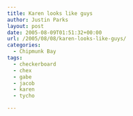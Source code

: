 ```yaml
---
title: Karen looks like guys
author: Justin Parks
layout: post
date: 2005-08-09T01:51:32+00:00
url: /2005/08/08/karen-looks-like-guys/
categories:
  - Chipmunk Bay
tags:
  - checkerboard
  - chex
  - gabe
  - jacob
  - karen
  - tycho

---
```

